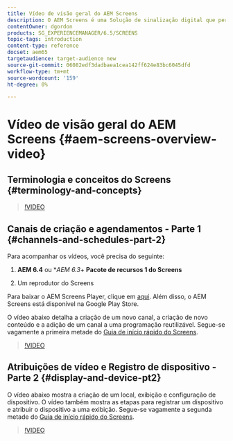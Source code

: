 ```yaml
---
title: Vídeo de visão geral do AEM Screens
description: O AEM Screens é uma Solução de sinalização digital que permite aos profissionais de marketing publicar experiências digitais dinâmicas e interativas em diferentes tipos de telas.
contentOwner: dgordon
products: SG_EXPERIENCEMANAGER/6.5/SCREENS
topic-tags: introduction
content-type: reference
docset: aem65
targetaudience: target-audience new
source-git-commit: 06082edf3dadbaea1cea142ff624e83bc6045dfd
workflow-type: tm+mt
source-wordcount: '159'
ht-degree: 0%

---
```



# Vídeo de visão geral do AEM Screens {#aem-screens-overview-video}

## Terminologia e conceitos do Screens {#terminology-and-concepts}

>[!VIDEO](https://video.tv.adobe.com/v/21353?quality=9)


## Canais de criação e agendamentos - Parte 1 {#channels-and-schedules-part-2}

Para acompanhar os vídeos, você precisa do seguinte:

1. **AEM 6.4** ou **AEM 6.3*+ **Pacote de recursos 1 do Screens**

1. Um reprodutor do Screens

Para baixar o AEM Screens Player, clique em [aqui](https://download.macromedia.com/screens/). Além disso, o AEM Screens está disponível na Google Play Store. <!-- LINK IS 404 WITH NO SUITABLE REPLACEMENT See [Installing and Configuring Screens](https://helpx.adobe.com/experience-manager/6-4/help/sites-deploying/configuring-screens-introduction.html) for more details. -->

O vídeo abaixo detalha a criação de um novo canal, a criação de novo conteúdo e a adição de um canal a uma programação reutilizável. Segue-se vagamente a primeira metade do [Guia de início rápido do Screens](kickstart-for-aem-screens.md).

>[!VIDEO](https://video.tv.adobe.com/v/21387?quality=9)

## Atribuições de vídeo e Registro de dispositivo - Parte 2 {#display-and-device-pt2}

O vídeo abaixo mostra a criação de um local, exibição e configuração de dispositivo. O vídeo também mostra as etapas para registrar um dispositivo e atribuir o dispositivo a uma exibição. Segue-se vagamente a segunda metade do [Guia de início rápido do Screens](kickstart-for-aem-screens.md).

>[!VIDEO](https://video.tv.adobe.com/v/21411?quality=9)


